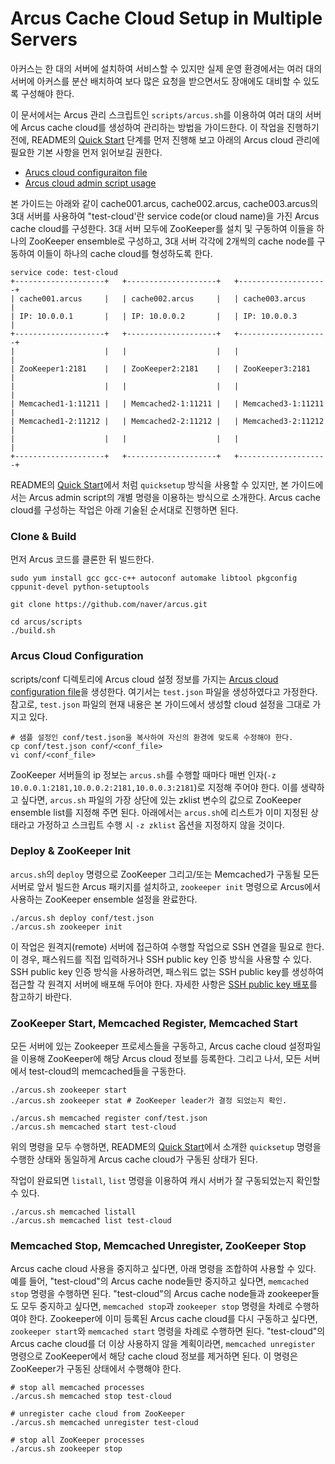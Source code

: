 Arcus Cache Cloud Setup in Multiple Servers
===========================================

아커스는 한 대의 서버에 설치하여 서비스할 수 있지만
실제 운영 환경에서는 여러 대의 서버에 아커스를 분산 배치하여
보다 많은 요청을 받으면서도 장애에도 대비할 수 있도록 구성해야 한다.

이 문서에서는 Arcus 관리 스크립트인 `scripts/arcus.sh`를 이용하여
여러 대의 서버에 Arcus cache cloud를 생성하여 관리하는 방법을 가이드한다.
이 작업을 진행하기 전에,
README의 [Quick Start][readme-quick-start] 단계를 먼저 진행해 보고
아래의 Arcus cloud 관리에 필요한 기본 사항을 먼저 읽어보길 권한다.

* [Arucs cloud configuraiton file](arcus-cloud-configuration-file.md)
* [Arcus cloud admin script usage](arcus-admin-script-usage.md)

본 가이드는 아래와 같이 cache001.arcus, cache002.arcus, cache003.arcus의 3대 서버를 사용하여
"test-cloud'란 service code(or cloud name)을 가진 Arcus cache cloud를 구성한다.
3대 서버 모두에 ZooKeeper를 설치 및 구동하여 이들을 하나의 ZooKeeper ensemble로 구성하고,
3대 서버 각각에 2개씩의 cache node를 구동하여 이들이 하나의 cache cloud를 형성하도록 한다.

```
service code: test-cloud
+--------------------+   +--------------------+   +--------------------+
| cache001.arcus     |   | cache002.arcus     |   | cache003.arcus     |
| IP: 10.0.0.1       |   | IP: 10.0.0.2       |   | IP: 10.0.0.3       |
+--------------------+   +--------------------+   +--------------------+
|                    |   |                    |   |                    |
| ZooKeeper1:2181    |   | ZooKeeper2:2181    |   | ZooKeeper3:2181    |
|                    |   |                    |   |                    |
| Memcached1-1:11211 |   | Memcached2-1:11211 |   | Memcached3-1:11211 |
| Memcached1-2:11212 |   | Memcached2-2:11212 |   | Memcached3-2:11212 |
|                    |   |                    |   |                    |
+--------------------+   +--------------------+   +--------------------+
```

README의 [Quick Start][readme-quick-start]에서 처럼 `quicksetup` 방식을 사용할 수 있지만,
본 가이드에서는 Arcus admin script의 개별 명령을 이용하는 방식으로 소개한다.
Arcus cache cloud를 구성하는 작업은 아래 기술된 순서대로 진행하면 된다.

### Clone & Build

먼저 Arcus 코드를 클론한 뒤 빌드한다.

```
sudo yum install gcc gcc-c++ autoconf automake libtool pkgconfig cppunit-devel python-setuptools

git clone https://github.com/naver/arcus.git

cd arcus/scripts
./build.sh
```

### Arcus Cloud Configuration

scripts/conf 디렉토리에 Arcus cloud 설정 정보를 가지는
[Arcus cloud configuration file](arcus-cloud-configuration-file.md)을 생성한다.
여기서는 `test.json` 파일을 생성하였다고 가정한다.
참고로, `test.json` 파일의 현재 내용은 본 가이드에서 생성할 cloud 설정을 그대로 가지고 있다.

```
# 샘플 설정인 conf/test.json을 복사하여 자신의 환경에 맞도록 수정해야 한다.
cp conf/test.json conf/<conf_file>
vi conf/<conf_file>
```

ZooKeeper 서버들의 ip 정보는 `arcus.sh`를 수행할 때마다 매번 인자(`-z 10.0.0.1:2181,10.0.0.2:2181,10.0.0.3:2181`)로 지정해 주어야 한다.
이를 생략하고 싶다면, `arcus.sh` 파일의 가장 상단에 있는 zklist 변수의 값으로
ZooKeeper ensemble list를 지정해 주면 된다.
아래에서는 `arcus.sh`에 리스트가 이미 지정된 상태라고 가정하고
스크립트 수행 시 `-z zklist` 옵션을 지정하지 않을 것이다.

### Deploy & ZooKeeper Init

`arcus.sh`의 `deploy` 명령으로 ZooKeeper 그리고/또는 Memcached가 구동될 모든 서버로
앞서 빌드한 Arcus 패키지를 설치하고,
`zookeeper init` 명령으로 Arcus에서 사용하는 ZooKeeper ensemble 설정을 완료한다.

```
./arcus.sh deploy conf/test.json
./arcus.sh zookeeper init
```

이 작업은 원격지(remote) 서버에 접근하여 수행할 작업으로 SSH 연결을 필요로 한다.
이 경우, 패스워드를 직접 입력하거나 SSH public key 인증 방식을 사용할 수 있다.
SSH public key 인증 방식을 사용하려면, 패스워드 없는 SSH public key를 생성하여
접근할 각 원격지 서버에 배포해 두어야 한다.
자세한 사항은 [SSH public key 배포](deploy-ssh-public-key.md)를 참고하기 바란다.

### ZooKeeper Start, Memcached Register, Memcached Start

모든 서버에 있는 Zookeeper 프로세스들을 구동하고,
Arcus cache cloud 설정파일을 이용해 ZooKeeper에 해당 Arcus cloud 정보를 등록한다.
그리고 나서, 모든 서버에서 test-cloud의 memcached들을 구동한다.

```
./arcus.sh zookeeper start
./arcus.sh zookeeper stat # ZooKeeper leader가 결정 되었는지 확인.

./arcus.sh memcached register conf/test.json
./arcus.sh memcached start test-cloud
```

위의 명령을 모두 수행하면, 
README의 [Quick Start][readme-quick-start]에서 소개한 `quicksetup` 명령을 수행한 상태와
동일하게 Arcus cache cloud가 구동된 상태가 된다.

작업이 완료되면 `listall`, `list` 명령을 이용하여 캐시 서버가 잘 구동되었는지 확인할 수 있다.

```
./arcus.sh memcached listall
./arcus.sh memcached list test-cloud
```

### Memcached Stop, Memcached Unregister, ZooKeeper Stop

Arcus cache cloud 사용을 중지하고 싶다면, 아래 명령을 조합하여 사용할 수 있다.
예를 들어, "test-cloud"의 Arcus cache node들만 중지하고 싶다면, `memcached stop` 명령을 수행하면  된다.
"test-cloud"의 Arcus cache node들과 zookeeper들도 모두 중지하고 싶다면,
`memcached stop`과 `zookeeper stop` 명령을 차례로 수행하여야 한다.
Zookeeper에 이미 등록된 Arcus cache cloud를 다시 구동하고 싶다면,
`zookeeper start`와 `memcached start` 명령을 차례로 수행하면 된다.
"test-cloud"의 Arcus cache cloud를 더 이상 사용하지 않을 계획이라면,
`memcached unregister` 명령으로 ZooKeeper에서 해당 cache cloud 정보를 제거하면 된다.
이 명령은 ZooKeeper가 구동된 상태에서 수행해야 한다.

```
# stop all memcached processes
./arcus.sh memcached stop test-cloud

# unregister cache cloud from ZooKeeper
./arcus.sh memcached unregister test-cloud

# stop all ZooKeeper processes
./arcus.sh zookeeper stop
```

<!-- Reference Links -->

[readme-quick-start]: ../README.md#quick-start
